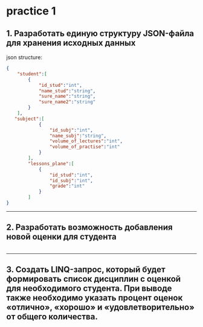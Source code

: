 # practice 1

## 1. Разработать единую структуру JSON-файла для хранения исходных данных

json structure:
```json
{
    "student":[
        {
            "id_stud":"int",
            "name_stud":"string",
            "sure_name":"string",
            "sure_name2":"string"
        }
    ],
   "subject":[
            {
                "id_subj":"int",
                "name_subj":"string",
                "volume_of_lectures":"int",
                "volume_of_practise":"int"
            }
        ],
        "lessons_plane":[
            {
                "id_stud":"int",
                "id_subj":"int",
                "grade":"int"
            }
        ]
}
```

---

## 2. Разработать возможность добавления новой оценки для студента

```c#

```

---

## 3. Создать LINQ-запрос, который будет формировать список дисциплин с оценкой для необходимого студента. При выводе также необходимо указать процент оценок «отлично», «хорошо» и «удовлетворительно» от общего количества.

```c#

```
